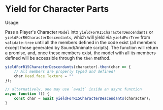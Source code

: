 # Yield for Character Parts

Usage:

Pass a Player's Character `Model` into `yieldForR15CharacterDescendants` or `yieldForR6CharacterDescendants`, which will yield via `yieldForTree` from `validate-tree` until all the members defined in the code exist (all members except those generated by Sound/Animate scripts). The function will return a promise, and, once these members exist, the model with all its members defined will be accessible through the `then` method.

```ts
yieldForR15CharacterDescendants(character).then(char => {
	// All members are properly typed and defined!
	char.Head.face.Texture = ""
});

// alternatively, one may use `await` inside an async function
async function f() {
	const char = await yieldForR15CharacterDescendants(character);
}
```
